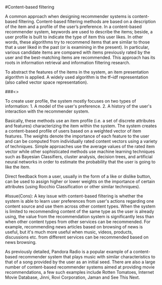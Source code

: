 #Content-based filtering

A common approach when designing recommender systems is content-based filtering. Content-based filtering methods are based on a description of the item and a profile of the user’s preference. In a content-based recommender system, keywords are used to describe the items; beside, a user profile is built to indicate the type of item this user likes. In other words, these algorithms try to recommend items that are similar to those that a user liked in the past (or is examining in the present). In particular, various candidate items are compared with items previously rated by the user and the best-matching items are recommended. This approach has its roots in information retrieval and information filtering research.

To abstract the features of the items in the system, an item presentation algorithm is applied. A widely used algorithm is the tf–idf representation (also called vector space representation).

###<<Though our implementation will be focusing upon KL-Divergence and Topic Modelling and some concepts of LDA>>

To create user profile, the system mostly focuses on two types of information: 1. A model of the user's preference. 2. A history of the user's interaction with the recommender system.

Basically, these methods use an item profile (i.e. a set of discrete attributes and features) characterizing the item within the system. The system creates a content-based profile of users based on a weighted vector of item features. The weights denote the importance of each feature to the user and can be computed from individually rated content vectors using a variety of techniques. Simple approaches use the average values of the rated item vector while other sophisticated methods use machine learning techniques such as Bayesian Classifiers, cluster analysis, decision trees, and artificial neural networks in order to estimate the probability that the user is going to like the item.

Direct feedback from a user, usually in the form of a like or dislike button, can be used to assign higher or lower weights on the importance of certain attributes (using Rocchio Classification or other similar techniques).


#Issue(Cons):
A key issue with content-based filtering is whether the system is able to learn user preferences from user's actions regarding one content source and use them across other content types. When the system is limited to recommending content of the same type as the user is already using, the value from the recommendation system is significantly less than when other content types from other services can be recommended. For example, recommending news articles based on browsing of news is useful, but it's much more useful when music, videos, products, discussions etc. from different services can be recommended based on news browsing.

As previously detailed, Pandora Radio is a popular example of a content-based recommender system that plays music with similar characteristics to that of a song provided by the user as an initial seed. There are also a large number of content-based recommender systems aimed at providing movie recommendations, a few such examples include Rotten Tomatoes, Internet Movie Database, Jinni, Rovi Corporation, Jaman and See This Next.



